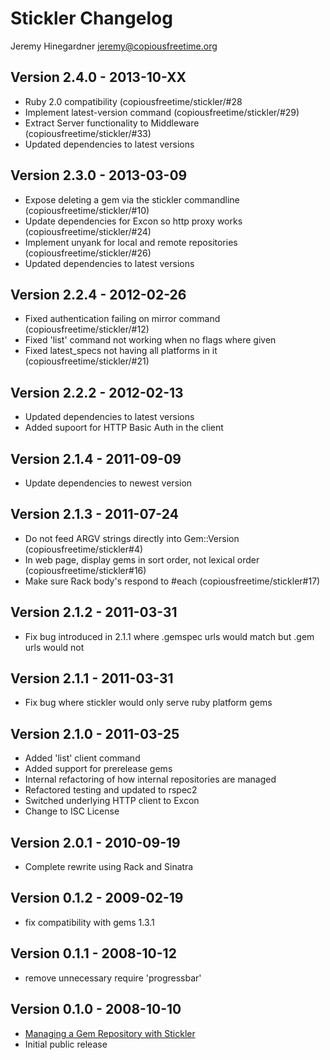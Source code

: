 Stickler Changelog
==================
Jeremy Hinegardner <jeremy@copiousfreetime.org>

Version 2.4.0 - 2013-10-XX
--------------------------
* Ruby 2.0 compatibility (copiousfreetime/stickler/#28
* Implement latest-version command (copiousfreetime/stickler/#29)
* Extract Server functionality to Middleware (copiousfreetime/stickler/#33)
* Updated dependencies to latest versions

Version 2.3.0 - 2013-03-09
--------------------------
* Expose deleting a gem via the stickler commandline (copiousfreetime/stickler/#10)
* Update dependencies for Excon so http proxy works (copiousfreetime/stickler/#24)
* Implement unyank for local and remote repositories (copiousfreetime/stickler/#26)
* Updated dependencies to latest versions

Version 2.2.4 - 2012-02-26
--------------------------
* Fixed authentication failing on mirror command (copiousfreetime/stickler/#12)
* Fixed 'list' command not working when no flags where given
* Fixed latest_specs not having all platforms in it (copiousfreetime/stickler/#21)

Version 2.2.2 - 2012-02-13
--------------------------
* Updated dependencies to latest versions
* Added supoort for HTTP Basic Auth in the client

Version 2.1.4 - 2011-09-09
--------------------------
* Update dependencies to newest version

Version 2.1.3 - 2011-07-24
--------------------------
* Do not feed ARGV strings directly into Gem::Version (copiousfreetime/stickler#4)
* In web page, display gems in sort order, not lexical order (copiousfreetime/stickler#16)
* Make sure Rack body's respond to #each (copiousfreetime/stickler#17)

Version 2.1.2 - 2011-03-31
--------------------------
* Fix bug introduced in 2.1.1 where .gemspec urls would match but .gem urls would not

Version 2.1.1 - 2011-03-31
--------------------------
* Fix bug where stickler would only serve ruby platform gems

Version 2.1.0 - 2011-03-25
--------------------------
* Added 'list' client command
* Added support for prerelease gems
* Internal refactoring of how internal repositories are managed
* Refactored testing and updated to rspec2
* Switched underlying HTTP client to Excon
* Change to ISC License

Version 2.0.1 - 2010-09-19
--------------------------
* Complete rewrite using Rack and Sinatra

Version 0.1.2 - 2009-02-19
--------------------------
* fix compatibility with gems 1.3.1

Version 0.1.1 - 2008-10-12
--------------------------
* remove unnecessary require 'progressbar' 

Version 0.1.0 - 2008-10-10
--------------------------
* [Managing a Gem Repository with Stickler](http://copiousfreetime.org/articles/2008/10/09/managing-a-gem-repository-with-stickler.html)
* Initial public release
